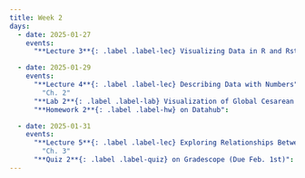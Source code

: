 ```yaml
---
title: Week 2
days:
  - date: 2025-01-27
    events:
      "**Lecture 3**{: .label .label-lec} Visualizing Data in R and Rstudio (ggplot2":

  - date: 2025-01-29
    events:
      "**Lecture 4**{: .label .label-lec} Describing Data with Numbers":
        "Ch. 2"
      "**Lab 2**{: .label .label-lab} Visualization of Global Cesarean Delivery Rates (Due Feb. 4th)":
      "**Homework 2**{: .label .label-hw} on Datahub":

  - date: 2025-01-31
    events:
      "**Lecture 5**{: .label .label-lec} Exploring Relationships Between Two Variables": 
        "Ch. 3"
      "**Quiz 2**{: .label .label-quiz} on Gradescope (Due Feb. 1st)":
---
```



